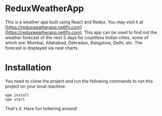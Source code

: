 # ReduxWeatherApp

This is a weather app built using React and Redux. You may visit it at [https://reduxweatherapp.netlify.com](https://reduxweatherapp.netlify.com).
This app can be used to find out the weather forecast of the next 5 days for countless Indian cities, some of which are: Mumbai, Allahabad, Dehradun, Bangalore, Delhi, etc. The forecast is displayed via neat charts.

# Installation

You need to clone the project and run the following commands to run this project on your local machine:

```
npm install
npm start
```

That's it. Have fun tinkering around!